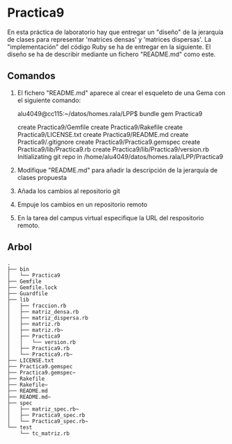 # Practica9

En esta práctica de laboratorio hay que entregar un "diseño" de la jerarquía de clases para representar 'matrices densas' y 'matrices dispersas'. 
La "implementación" del código Ruby se ha de entregar en la siguiente.
El diseño se ha de describir mediante un fichero "README.md" como este.

## Comandos

1. El fichero "README.md" aparece al crear el esqueleto de una Gema con el siguiente comando:

    alu4049@cc115:~/datos/homes.rala/LPP$ bundle gem Practica9

      create  Practica9/Gemfile
      create  Practica9/Rakefile
      create  Practica9/LICENSE.txt
      create  Practica9/README.md
      create  Practica9/.gitignore
      create  Practica9/Practica9.gemspec
      create  Practica9/lib/Practica9.rb
      create  Practica9/lib/Practica9/version.rb
Initializating git repo in /home/alu4049/datos/homes.rala/LPP/Practica9


2. Modifique "README.md" para añadir la descripción de la jerarquía de clases propuesta

3. Añada los cambios al repositorio git

4. Empuje los cambios en un repositorio remoto

5. En la tarea del campus virtual especifique la URL del respositorio remoto.



## Arbol

    .
    ├── bin
    │   └── Practica9
    ├── Gemfile
    ├── Gemfile.lock
    ├── Guardfile
    ├── lib
    │   ├── fraccion.rb
    │   ├── matriz_densa.rb
    │   ├── matriz_dispersa.rb
    │   ├── matriz.rb
    │   ├── matriz.rb~
    │   ├── Practica9
    │   │   └── version.rb
    │   ├── Practica9.rb
    │   └── Practica9.rb~
    ├── LICENSE.txt
    ├── Practica9.gemspec
    ├── Practica9.gemspec~
    ├── Rakefile
    ├── Rakefile~
    ├── README.md
    ├── README.md~
    ├── spec
    │   ├── matriz_spec.rb~
    │   ├── Practica9_spec.rb
    │   └── Practica9_spec.rb~
    └── test
        └── tc_matriz.rb


